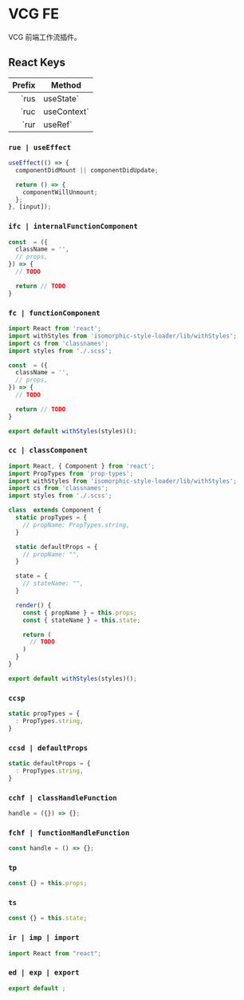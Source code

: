 # VCG FE

VCG 前端工作流插件。

## React Keys

|             Prefix | Method                                             |
| -----------------: | -------------------------------------------------- |
|   `rus | useState` | `const [state, setState] = useState(initialState)` |
| `ruc | useContext` | `const context = useContext(initialContext)`       |
|     `rur | useRef` | `const refContainer = useRef(initialRef)`          |

### `rue | useEffect`

```javascript
useEffect(() => {
  componentDidMount || componentDidUpdate;

  return () => {
    componentWillUnmount;
  };
}, [input]);
```

### `ifc | internalFunctionComponent`

```javascript
const  = ({
  className = '',
  // props,
}) => {
  // TODO

  return // TODO
}
```

### `fc | functionComponent`

```javascript
import React from 'react';
import withStyles from 'isomorphic-style-loader/lib/withStyles';
import cs from 'classnames';
import styles from './.scss';

const  = ({
  className = '',
  // props,
}) => {
  // TODO

  return // TODO
}

export default withStyles(styles)();
```

### `cc | classComponent`

```javascript
import React, { Component } from 'react';
import PropTypes from 'prop-types';
import withStyles from 'isomorphic-style-loader/lib/withStyles';
import cs from 'classnames';
import styles from './.scss';

class  extends Component {
  static propTypes = {
    // propName: PropTypes.string,
  }

  static defaultProps = {
    // propName: "",
  }

  state = {
    // stateName: "",
  }

  render() {
    const { propName } = this.props;
    const { stateName } = this.state;

    return (
      // TODO
    )
  }
}

export default withStyles(styles)();
```

### `ccsp`

```javascript
static propTypes = {
  : PropTypes.string,
}


```

### `ccsd | defaultProps`

```javascript
static defaultProps = {
  : PropTypes.string,
}


```

### `cchf | classHandleFunction`

```javascript
handle = ({}) => {};
```

### `fchf | functionHandleFunction`

```javascript
const handle = () => {};
```

### `tp`

```javascript
const {} = this.props;
```

### `ts`

```javascript
const {} = this.state;
```

### `ir | imp | import`

```javascript
import React from "react";
```

### `ed | exp | export`

```javascript
export default ;
```
